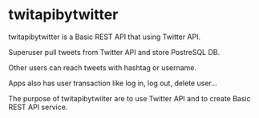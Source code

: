 # twitapibytwitter

twitapibytwitter is a Basic REST API that using Twitter API.

Superuser pull tweets from Twitter API and store PostreSQL DB.

Other users can reach tweets with hashtag or username.

Apps also has user transaction like log in, log out, delete user...

The purpose of twitapibytwiiter are to use Twitter API and to create Basic REST API service. 

